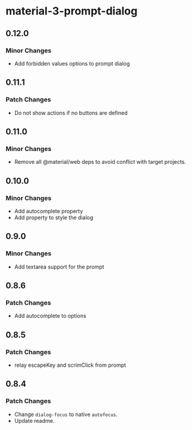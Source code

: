 # material-3-prompt-dialog

## 0.12.0

### Minor Changes

- Add forbidden values options to prompt dialog

## 0.11.1

### Patch Changes

- Do not show actions if no buttons are defined

## 0.11.0

### Minor Changes

- Remove all @material/web deps to avoid conflict with target projects.

## 0.10.0

### Minor Changes

- Add autocomplete property
- Add property to style the dialog

## 0.9.0

### Minor Changes

- Add textarea support for the prompt

## 0.8.6

### Patch Changes

- Add autocomplete to options

## 0.8.5

### Patch Changes

- relay escapeKey and scrimClick from prompt

## 0.8.4

### Patch Changes

- Change `dialog-focus` to native `autofocus`.
- Update readme.
